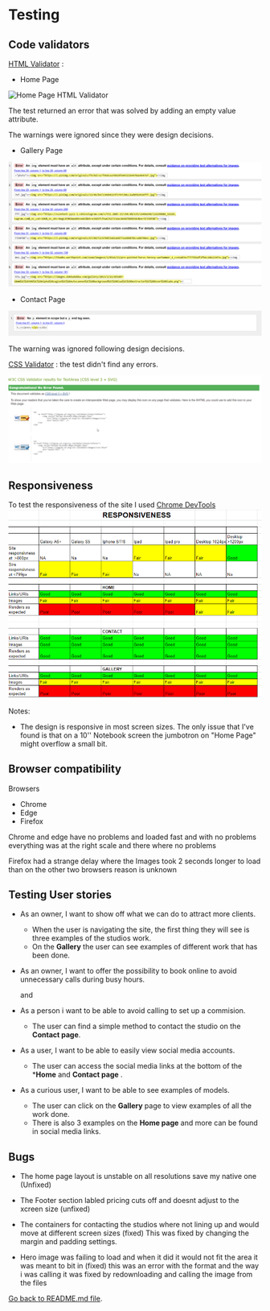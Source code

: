 # Testing

## Code validators

[HTML Validator](https://validator.w3.org/) : 

- Home Page

![Home Page HTML Validator](ReadmeFiles/estingimages/HomeTest.png)

The test returned an error that was solved by adding an empty value attribute. 

The warnings were ignored since they were design decisions. 

- Gallery Page

![GalleryPage HTML Validator](ReadmeFiles/Testingimages/GalleryTest.png)

- Contact Page

![Contact Page HTML Validator](ReadmeFiles/Testingimages/Contact.png)

The warning was ignored following design decisions.


[CSS Validator](https://jigsaw.w3.org//css-validator/) : the test didn't find any errors.

![CSS Validator](ReadmeFiles/Testingimages/Csstest.png)

## Responsiveness

To test the responsiveness of the site I used [Chrome DevTools](https://developers.google.com/web/tools/chrome-devtools) 
![Responsive Design](ReadmeFiles/Testingimages/Testingres.png)

Notes:

- The design is responsive in most screen sizes. The only issue that I've found is that on a 10'' Notebook screen the jumbotron on "Home Page" might overflow a small bit.

## Browser compatibility

Browsers
* Chrome
* Edge
* Firefox 

Chrome and edge have no problems and loaded fast and with no problems everything was at the right scale and there where no problems 

Firefox had a strange delay where the Images took 2 seconds longer to load than on the other two browsers reason is unknown


## Testing User stories

- As an owner, I want to show off what we can do to attract more clients.
  - When the user is navigating the site, the first thing they will see is three examples of the studios work.
  - On the **Gallery** the user can see examples of different work that has been done.

- As an owner, I want to offer the possibility to book online to avoid unnecessary calls during busy hours.

  and

- As a person i want to be able to avoid calling to set up a commision.
  - The user can find a simple method to contact the studio on the **Contact page**.
  
- As a user, I want to be able to easily view social media accounts.
  - The user can access the social media links at the bottom of the ***Home** and **Contact page** .
  
- As a curious user, I want to be able to see examples of models.
  - The user can click on the **Gallery** page to view examples of all the work done.
  - There is also 3 examples on the **Home page** and more can be found in social media links.


## Bugs 

* The home page layout is unstable on all resolutions save my native one (Unfixed)
* The Footer section labled pricing cuts off and doesnt adjust to the xcreen size (unfixed)

* The containers for contacting the studios where not lining up and would move at different screen sizes (fixed)
        This was fixed by changing the margin and padding settings.

* Hero image was failing to load and when it did it would not fit the area it was meant to bit in (fixed)
    this was an error with the format and the way i was calling  it was fixed by redownloading and calling the image from the files



[Go back to README.md file](README.md).
